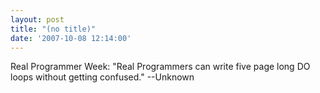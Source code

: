 ```yaml
---
layout: post
title: "(no title)"
date: '2007-10-08 12:14:00'
---
```


Real Programmer Week: "Real Programmers can write five page long DO loops without getting confused." --Unknown<br>